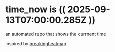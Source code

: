 # time_now is (( 2025-09-13T07:00:00.285Z ))

an automated repo that shows the currnent time

inspired by [breakingheatmap](https://github.com/breakingheatmap/breakingheatmap)